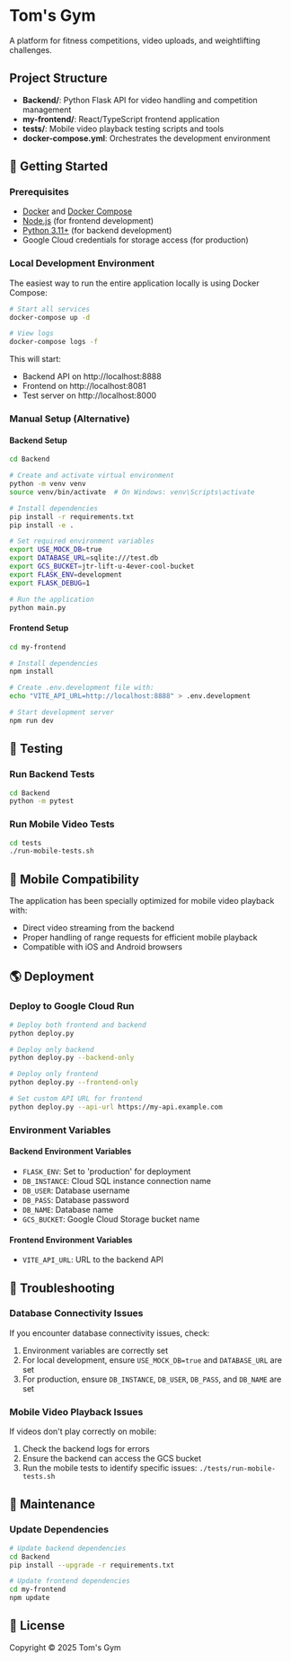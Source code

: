 # Tom's Gym

A platform for fitness competitions, video uploads, and weightlifting challenges.

## Project Structure

- **Backend/**: Python Flask API for video handling and competition management
- **my-frontend/**: React/TypeScript frontend application
- **tests/**: Mobile video playback testing scripts and tools
- **docker-compose.yml**: Orchestrates the development environment

## 🚀 Getting Started

### Prerequisites

- [Docker](https://docs.docker.com/get-docker/) and [Docker Compose](https://docs.docker.com/compose/install/)
- [Node.js](https://nodejs.org/) (for frontend development)
- [Python 3.11+](https://www.python.org/downloads/) (for backend development)
- Google Cloud credentials for storage access (for production)

### Local Development Environment

The easiest way to run the entire application locally is using Docker Compose:

```bash
# Start all services
docker-compose up -d

# View logs
docker-compose logs -f
```

This will start:
- Backend API on http://localhost:8888
- Frontend on http://localhost:8081
- Test server on http://localhost:8000

### Manual Setup (Alternative)

#### Backend Setup

```bash
cd Backend

# Create and activate virtual environment
python -m venv venv
source venv/bin/activate  # On Windows: venv\Scripts\activate

# Install dependencies
pip install -r requirements.txt
pip install -e .

# Set required environment variables
export USE_MOCK_DB=true
export DATABASE_URL=sqlite:///test.db
export GCS_BUCKET=jtr-lift-u-4ever-cool-bucket
export FLASK_ENV=development
export FLASK_DEBUG=1

# Run the application
python main.py
```

#### Frontend Setup

```bash
cd my-frontend

# Install dependencies
npm install

# Create .env.development file with:
echo "VITE_API_URL=http://localhost:8888" > .env.development

# Start development server
npm run dev
```

## 🧪 Testing

### Run Backend Tests

```bash
cd Backend
python -m pytest
```

### Run Mobile Video Tests

```bash
cd tests
./run-mobile-tests.sh
```

## 📱 Mobile Compatibility

The application has been specially optimized for mobile video playback with:

- Direct video streaming from the backend
- Proper handling of range requests for efficient mobile playback
- Compatible with iOS and Android browsers

## 🌎 Deployment

### Deploy to Google Cloud Run

```bash
# Deploy both frontend and backend
python deploy.py

# Deploy only backend
python deploy.py --backend-only

# Deploy only frontend
python deploy.py --frontend-only

# Set custom API URL for frontend
python deploy.py --api-url https://my-api.example.com
```

### Environment Variables

#### Backend Environment Variables
- `FLASK_ENV`: Set to 'production' for deployment
- `DB_INSTANCE`: Cloud SQL instance connection name
- `DB_USER`: Database username
- `DB_PASS`: Database password
- `DB_NAME`: Database name
- `GCS_BUCKET`: Google Cloud Storage bucket name

#### Frontend Environment Variables
- `VITE_API_URL`: URL to the backend API

## 🔧 Troubleshooting

### Database Connectivity Issues

If you encounter database connectivity issues, check:
1. Environment variables are correctly set
2. For local development, ensure `USE_MOCK_DB=true` and `DATABASE_URL` are set
3. For production, ensure `DB_INSTANCE`, `DB_USER`, `DB_PASS`, and `DB_NAME` are set

### Mobile Video Playback Issues

If videos don't play correctly on mobile:
1. Check the backend logs for errors
2. Ensure the backend can access the GCS bucket
3. Run the mobile tests to identify specific issues: `./tests/run-mobile-tests.sh`

## 🧰 Maintenance

### Update Dependencies

```bash
# Update backend dependencies
cd Backend
pip install --upgrade -r requirements.txt

# Update frontend dependencies
cd my-frontend
npm update
```

## 📄 License

Copyright © 2025 Tom's Gym
